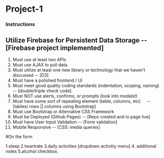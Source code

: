 # Project-1

### Instructions

## Utilize Firebase for Persistent Data Storage   --  [Firebase project implemented]

1. Must use at least two APIs
2. Must use AJAX to pull data 
3. Must utilize at least one new library or technology that we haven’t discussed -- [D3]
4. Must have a polished frontend / UI 
5. Must meet good quality coding standards (indentation, scoping, naming)  -- [double/triple check code]
6. Must NOT use alerts, confirms, or prompts (look into modals!) 
7. Must have some sort of repeating element (table, columns, etc)     -- [tables/ rows || columns using Bootstrap]
8. Must use Bootstrap or Alternative CSS Framework   
9. Must be Deployed (Github Pages)   -- [Repo created and io page live]
10. Must have User Input Validation   -- [Form validation]
11. Mobile Responsive  -- [CSS: media queries]




#On the form

1.sleep
2.heartrate 
3.daily activities [dropdown activitiy menu]
4. additional notes
5.alcohol checkbox.
